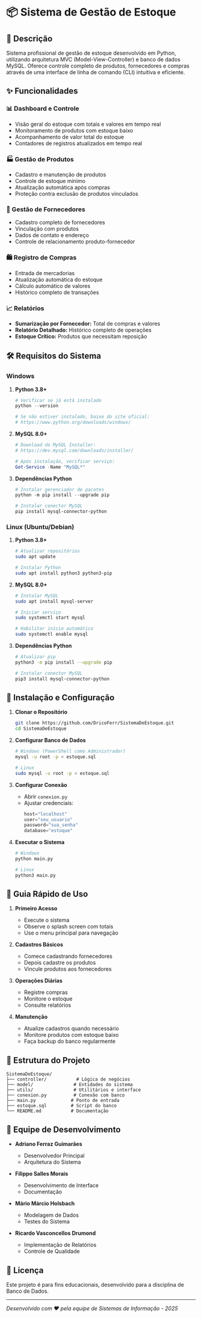# 📦 Sistema de Gestão de Estoque

## 📖 Descrição
Sistema profissional de gestão de estoque desenvolvido em Python, utilizando arquitetura MVC (Model-View-Controller) e banco de dados MySQL. Oferece controle completo de produtos, fornecedores e compras através de uma interface de linha de comando (CLI) intuitiva e eficiente.

## ✨ Funcionalidades

### 📊 Dashboard e Controle
- Visão geral do estoque com totais e valores em tempo real
- Monitoramento de produtos com estoque baixo
- Acompanhamento de valor total do estoque
- Contadores de registros atualizados em tempo real

### 🏭 Gestão de Produtos
- Cadastro e manutenção de produtos
- Controle de estoque mínimo
- Atualização automática após compras
- Proteção contra exclusão de produtos vinculados

### 👥 Gestão de Fornecedores
- Cadastro completo de fornecedores
- Vinculação com produtos
- Dados de contato e endereço
- Controle de relacionamento produto-fornecedor

### 🛍️ Registro de Compras
- Entrada de mercadorias
- Atualização automática do estoque
- Cálculo automático de valores
- Histórico completo de transações

### 📈 Relatórios
- **Sumarização por Fornecedor:** Total de compras e valores
- **Relatório Detalhado:** Histórico completo de operações
- **Estoque Crítico:** Produtos que necessitam reposição

## 🛠️ Requisitos do Sistema

### Windows
1. **Python 3.8+**
   ```powershell
   # Verificar se já está instalado
   python --version
   
   # Se não estiver instalado, baixe do site oficial:
   # https://www.python.org/downloads/windows/
   ```

2. **MySQL 8.0+**
   ```powershell
   # Download do MySQL Installer:
   # https://dev.mysql.com/downloads/installer/
   
   # Após instalação, verificar serviço:
   Get-Service -Name "MySQL*"
   ```

3. **Dependências Python**
   ```powershell
   # Instalar gerenciador de pacotes
   python -m pip install --upgrade pip
   
   # Instalar conector MySQL
   pip install mysql-connector-python
   ```

### Linux (Ubuntu/Debian)
1. **Python 3.8+**
   ```bash
   # Atualizar repositórios
   sudo apt update
   
   # Instalar Python
   sudo apt install python3 python3-pip
   ```

2. **MySQL 8.0+**
   ```bash
   # Instalar MySQL
   sudo apt install mysql-server
   
   # Iniciar serviço
   sudo systemctl start mysql
   
   # Habilitar início automático
   sudo systemctl enable mysql
   ```

3. **Dependências Python**
   ```bash
   # Atualizar pip
   python3 -m pip install --upgrade pip
   
   # Instalar conector MySQL
   pip3 install mysql-connector-python
   ```

## 🚀 Instalação e Configuração

1. **Clonar o Repositório**
   ```bash
   git clone https://github.com/DricoFerr/SistemaDeEstoque.git
   cd SistemaDeEstoque
   ```

2. **Configurar Banco de Dados**
   ```bash
   # Windows (PowerShell como Administrador)
   mysql -u root -p < estoque.sql
   
   # Linux
   sudo mysql -u root -p < estoque.sql
   ```

3. **Configurar Conexão**
   - Abrir `conexion.py`
   - Ajustar credenciais:
     ```python
     host="localhost"
     user="seu_usuario"
     password="sua_senha"
     database="estoque"
     ```

4. **Executar o Sistema**
   ```bash
   # Windows
   python main.py
   
   # Linux
   python3 main.py
   ```

## 🎯 Guia Rápido de Uso

1. **Primeiro Acesso**
   - Execute o sistema
   - Observe o splash screen com totais
   - Use o menu principal para navegação

2. **Cadastros Básicos**
   - Comece cadastrando fornecedores
   - Depois cadastre os produtos
   - Vincule produtos aos fornecedores

3. **Operações Diárias**
   - Registre compras
   - Monitore o estoque
   - Consulte relatórios

4. **Manutenção**
   - Atualize cadastros quando necessário
   - Monitore produtos com estoque baixo
   - Faça backup do banco regularmente

## 📂 Estrutura do Projeto
```
SistemaDeEstoque/
├── controller/           # Lógica de negócios
├── model/               # Entidades do sistema
├── utils/               # Utilitários e interface
├── conexion.py          # Conexão com banco
├── main.py             # Ponto de entrada
├── estoque.sql         # Script do banco
└── README.md           # Documentação
```

## 👥 Equipe de Desenvolvimento
- **Adriano Ferraz Guimarães**
  - Desenvolvedor Principal
  - Arquitetura do Sistema

- **Filippo Salles Morais**
  - Desenvolvimento de Interface
  - Documentação

- **Mário Márcio Holsbach**
  - Modelagem de Dados
  - Testes do Sistema

- **Ricardo Vasconcellos Drumond**
  - Implementação de Relatórios
  - Controle de Qualidade

## 📄 Licença
Este projeto é para fins educacionais, desenvolvido para a disciplina de Banco de Dados.

---
*Desenvolvido com ❤️ pela equipe de Sistemas de Informação - 2025* 